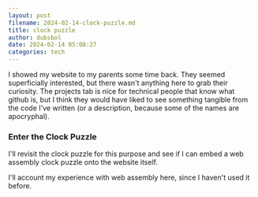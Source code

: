 ```yaml
---
layout: post
filename: 2024-02-14-clock-puzzle.md
title: clock puzzle
author: dubsbol
date: 2024-02-14 05:08:27
categories: tech
---
```

I showed my website to my parents some time back. They seemed superficially interested, but there wasn't anything here to grab their curiosity. The projects tab is nice for technical people that know what github is, but I think they would have liked to see something tangible from the code I've written (or a description, because some of the names are apocryphal).

### Enter the Clock Puzzle

I'll revisit the clock puzzle for this purpose and see if I can embed a web assembly clock puzzle onto the website itself.

I'll account my experience with web assembly here, since I haven't used it before.